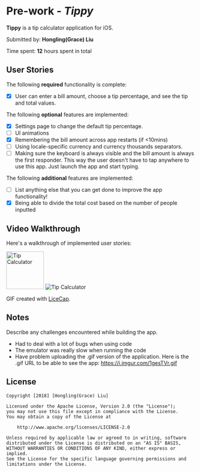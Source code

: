 # Pre-work - *Tippy*

**Tippy** is a tip calculator application for iOS.

Submitted by: **Hongling(Grace) Liu**

Time spent: **12** hours spent in total

## User Stories

The following **required** functionality is complete:

* [X] User can enter a bill amount, choose a tip percentage, and see the tip and total values.

The following **optional** features are implemented:
* [X] Settings page to change the default tip percentage.
* [ ] UI animations
* [X] Remembering the bill amount across app restarts (if <10mins)
* [ ] Using locale-specific currency and currency thousands separators.
* [ ] Making sure the keyboard is always visible and the bill amount is always the first responder. This way the user doesn't have to tap anywhere to use this app. Just launch the app and start typing.

The following **additional** features are implemented:

- [ ] List anything else that you can get done to improve the app functionality!
- [X] Being able to divide the total cost based on the number of people inputted

## Video Walkthrough 

Here's a walkthrough of implemented user stories:

<img src='https://i.imgur.com/1gesTVr.gif' title='Tippy' width='100' alt='Tip Calculator' />

<img src="https://i.imgur.com/1gesTVr.gif" title="Tippy" width="" alt="Tip Calculator" />

GIF created with [LiceCap](http://www.cockos.com/licecap/).

## Notes

Describe any challenges encountered while building the app.
- Had to deal with a lot of bugs when using code
- The emulator was really slow when running the code
- Have problem uploading the .gif version of the application. Here is the .gif URL to be able to see the app: https://i.imgur.com/1gesTVr.gif

## License

    Copyright [2018] [Hongling(Grace) Liu]

    Licensed under the Apache License, Version 2.0 (the "License");
    you may not use this file except in compliance with the License.
    You may obtain a copy of the License at

        http://www.apache.org/licenses/LICENSE-2.0

    Unless required by applicable law or agreed to in writing, software
    distributed under the License is distributed on an "AS IS" BASIS,
    WITHOUT WARRANTIES OR CONDITIONS OF ANY KIND, either express or implied.
    See the License for the specific language governing permissions and
    limitations under the License.
